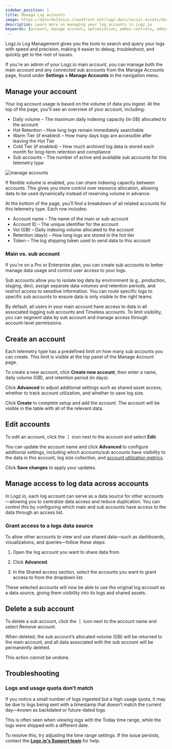 ```yaml
---
sidebar_position: 1
title: Manage Log accounts
image: https://dytvr9ot2sszz.cloudfront.net/logz-docs/social-assets/docs-social.jpg
description: Learn more on managing your log accounts in Logz.io
keywords: [account, manage account, optimization, admin controls, admin, user permissions, permissions, access control, log, logs]
---
```


Logz.io Log Management gives you the tools to search and query your logs with speed and precision, making it easier to debug, troubleshoot, and quickly get to the root of issues.

If you're an admin of your Logz.io main account, you can manage both the main account and any connected sub accounts from the Manage Accounts page, found under **Settings > Manage Accounts** in the navigation menu.

## Manage your account

Your log account usage is based on the volume of data you ingest. At the top of the page, you'll see an overview of your account, including:

* Daily volume – The maximum daily indexing capacity (in GB) allocated to the account
* Hot Retention – How long logs remain immediately searchable
* Warm Tier (if enabled) – How many days logs are accessible after leaving the Hot Tier
* Cold Tier (if enabled) – How much archived log data is stored each month for long-term retention and compliance
* Sub accounts – The number of active and available sub accounts for this telemetry type

![manage accounts](https://dytvr9ot2sszz.cloudfront.net/logz-docs/accounts/manage-accounts-main-apr7.png)

If flexible volume is enabled, you can share indexing capacity between accounts. This gives you more control over resource allocation, allowing data to be used dynamically instead of reserving volume in advance.

At the bottom of the page, you’ll find a breakdown of all related accounts for this telemetry type. Each row includes:

* Account name – The name of the main or sub-account
* Account ID – The unique identifier for the account
* Vol (GB) – Daily indexing volume allocated to the account
* Retention (days) – How long logs are stored in the hot tier
* Token – The log shipping token used to send data to this account

### Main vs. sub account

If you're on a Pro or Enterprise plan, you can create sub accounts to better manage data usage and control user access to your logs.

Sub accounts allow you to isolate log data by environment (e.g., production, staging, dev), assign separate data volumes and retention periods, and restrict access to sensitive information. You can route specific logs to specific sub accounts to ensure data is only visible to the right teams.

By default, all users in your main account have access to data in all associated logging sub accounts and Timeless accounts. To limit visibility, you can segment data by sub account and manage access through account-level permissions.

## Create an account

Each telemetry type has a predefined limit on how many sub accounts you can create. This limit is visible at the top panel of the Manage Account page. 

To create a new account, click **Create new account**, then enter a name, daily volume (GB), and retention period (in days).

Click **Advanced** to adjust additional settings such as shared asset access, whether to track account utilization, and whether to save log size.

Click **Create** to complete setup and add the account. The account will be visible in the table with all of the relevant data. 

## Edit accounts

To edit an account, click the **⋮** icon next to the account and select **Edit**.

You can update the account name and click **Advanced** to configure additional settings, including which accounts/sub accounts have visibility to the data in this account, log size collection, and [account utilization metrics]((https://docs.logz.io/docs/user-guide/admin/account-volume-optimization/manage-account-usage/#what-are-account-utilization-metrics)).

Click **Save changes** to apply your updates.

## Manage access to log data across accounts

In Logz.io, each log account can serve as a data source for other accounts—allowing you to centralize data access and reduce duplication. You can control this by configuring which main and sub accounts have access to the data through an access list.

### Grant access to a logs data source

To allow other accounts to view and use shared data—such as dashboards, visualizations, and queries—follow these steps:

1. Open the log account you want to share data from.

2. Click **Advanced**.

3. In the Shared access section, select the accounts you want to grant access to from the dropdown list.

These selected accounts will now be able to use the original log account as a data source, giving them visibility into its logs and shared assets.

## Delete a sub account 

To delete a sub account, click the **⋮** icon next to the account name and select Remove account.

When deleted, the sub account’s allocated volume (GB) will be returned to the main account, and all data associated with the sub account will be permanently deleted.

This action cannot be undone.


## Troubleshooting 

### Logs and usage quota don’t match

If you notice a small number of logs ingested but a high usage quota, it may be due to logs being sent with a timestamp that doesn’t match the current day—known as backdated or future-dated logs.

This is often seen when viewing logs with the Today time range, while the logs were shipped with a different date.

To resolve this, try adjusting the time range settings. If the issue persists, contact the **[Logz.io's Support team](mailto:help@logz.io)** for help.